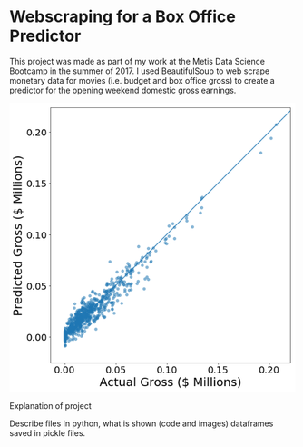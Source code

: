 # Webscraping for a Box Office Predictor

This project was made as part of my work at the Metis Data Science Bootcamp in the summer of 2017.  I used BeautifulSoup to web scrape monetary data for movies (i.e. budget and box office gross) to create a predictor for the opening weekend domestic gross earnings.

![Predicted vs. Actual Box Office Gross](Predicted_Gross.png?raw=true)



Explanation of project

Describe files
In python, what is shown (code and images)
dataframes saved in pickle files.

